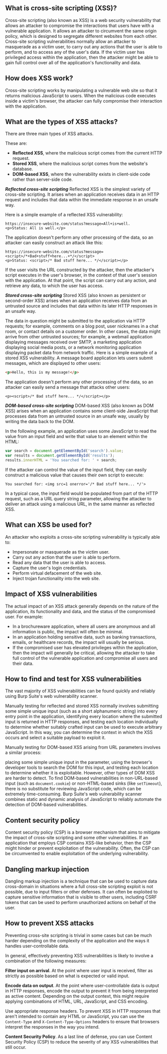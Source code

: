 ## What is cross-site scripting (XSS)?
Cross-site scripting (also known as XSS) is a web security vulnerability that allows an attacker to compromise the interactions that users have with a vulnerable application. It allows an attacker to circumvent the same origin policy, which is designed to segregate different websites from each other. Cross-site scripting vulnerabilities normally allow an attacker to masquerade as a victim user, to carry out any actions that the user is able to perform, and to access any of the user's data. If the victim user has privileged access within the application, then the attacker might be able to gain full control over all of the application's functionality and data.

## How does XSS work?
Cross-site scripting works by manipulating a vulnerable web site so that it returns malicious JavaScript to users. When the malicious code executes inside a victim's browser, the attacker can fully compromise their interaction with the application.

## What are the types of XSS attacks?
There are three main types of XSS attacks. 

These are:
- **Reflected XSS**, where the malicious script comes from the current HTTP request.
- **Stored XSS**, where the malicious script comes from the website's database.
- **DOM-based XSS**, where the vulnerability exists in client-side code rather than server-side code.

***Reflected cross-site scripting***
Reflected XSS is the simplest variety of cross-site scripting. It arises when an application receives data in an HTTP request and includes that data within the immediate response in an unsafe way.

Here is a simple example of a reflected XSS vulnerability:

```
https://insecure-website.com/status?message=All+is+well.
<p>Status: All is well.</p>
```

The application doesn't perform any other processing of the data, so an attacker can easily construct an attack like this:

```
https://insecure-website.com/status?message=<script>/*+Bad+stuff+here...+*/</script>
<p>Status: <script>/* Bad stuff here... */</script></p>
```

If the user visits the URL constructed by the attacker, then the attacker's script executes in the user's browser, in the context of that user's session with the application. At that point, the script can carry out any action, and retrieve any data, to which the user has access.

***Stored cross-site scripting***
Stored XSS (also known as persistent or second-order XSS) arises when an application receives data from an untrusted source and includes that data within its later HTTP responses in an unsafe way.

The data in question might be submitted to the application via HTTP requests; for example, comments on a blog post, user nicknames in a chat room, or contact details on a customer order. In other cases, the data might arrive from other untrusted sources; for example, a webmail application displaying messages received over SMTP, a marketing application displaying social media posts, or a network monitoring application displaying packet data from network traffic.
Here is a simple example of a stored XSS vulnerability. A message board application lets users submit messages, which are displayed to other users:

```html
<p>Hello, this is my message!</p>
```

The application doesn't perform any other processing of the data, so an attacker can easily send a message that attacks other users:

```
<p><script>/* Bad stuff here... */</script></p>
```

***DOM-based cross-site scripting***
DOM-based XSS (also known as DOM XSS) arises when an application contains some client-side JavaScript that processes data from an untrusted source in an unsafe way, usually by writing the data back to the DOM.

In the following example, an application uses some JavaScript to read the value from an input field and write that value to an element within the HTML:

```javascript
var search = document.getElementById('search').value;
var results = document.getElementById('results');
results.innerHTML = 'You searched for: ' + search;
```

If the attacker can control the value of the input field, they can easily construct a malicious value that causes their own script to execute:

```
You searched for: <img src=1 onerror='/* Bad stuff here... */'>
```

In a typical case, the input field would be populated from part of the HTTP request, such as a URL query string parameter, allowing the attacker to deliver an attack using a malicious URL, in the same manner as reflected XSS.

## What can XSS be used for?
An attacker who exploits a cross-site scripting vulnerability is typically able to:
- Impersonate or masquerade as the victim user.
- Carry out any action that the user is able to perform.
- Read any data that the user is able to access.
- Capture the user's login credentials.
- Perform virtual defacement of the web site.
- Inject trojan functionality into the web site.

## Impact of XSS vulnerabilities
The actual impact of an XSS attack generally depends on the nature of the application, its functionality and data, and the status of the compromised user. For example:
 - In a brochureware application, where all users are anonymous and all information is public, the impact will often be minimal.
 - In an application holding sensitive data, such as banking transactions, emails, or healthcare records, the impact will usually be serious.
 - If the compromised user has elevated privileges within the application, then the impact will generally be critical, allowing the attacker to take full control of the vulnerable application and compromise all users and their data.

## How to find and test for XSS vulnerabilities
The vast majority of XSS vulnerabilities can be found quickly and reliably using Burp Suite's web vulnerability scanner.

Manually testing for reflected and stored XSS normally involves submitting some simple unique input (such as a short alphanumeric string) into every entry point in the application, identifying every location where the submitted input is returned in HTTP responses, and testing each location individually to determine whether suitably crafted input can be used to execute arbitrary JavaScript. In this way, you can determine the context in which the XSS occurs and select a suitable payload to exploit it.

Manually testing for DOM-based XSS arising from URL parameters involves a similar process:

placing some simple unique input in the parameter, using the browser's developer tools to search the DOM for this input, and testing each location to determine whether it is exploitable. However, other types of DOM XSS are harder to detect. To find DOM-based vulnerabilities in non-URL-based input (such as `document.cookie`) or non-HTML-based sinks (like `setTimeout`), there is no substitute for reviewing JavaScript code, which can be extremely time-consuming. Burp Suite's web vulnerability scanner combines static and dynamic analysis of JavaScript to reliably automate the detection of DOM-based vulnerabilities.

## Content security policy
Content security policy (CSP) is a browser mechanism that aims to mitigate the impact of cross-site scripting and some other vulnerabilities. If an application that employs CSP contains XSS-like behavior, then the CSP might hinder or prevent exploitation of the vulnerability. Often, the CSP can be circumvented to enable exploitation of the underlying vulnerability.

## Dangling markup injection
Dangling markup injection is a technique that can be used to capture data cross-domain in situations where a full cross-site scripting exploit is not possible, due to input filters or other defenses. It can often be exploited to capture sensitive information that is visible to other users, including CSRF tokens that can be used to perform unauthorized actions on behalf of the user.

## How to prevent XSS attacks
Preventing cross-site scripting is trivial in some cases but can be much harder depending on the complexity of the application and the ways it handles user-controllable data.

In general, effectively preventing XSS vulnerabilities is likely to involve a combination of the following measures:

**Filter input on arrival**. At the point where user input is received, filter as strictly as possible based on what is expected or valid input.

**Encode data on output**. At the point where user-controllable data is output in HTTP responses, encode the output to prevent it from being interpreted as active content. Depending on the output context, this might require applying combinations of HTML, URL, JavaScript, and CSS encoding.

Use appropriate response headers. To prevent XSS in HTTP responses that aren't intended to contain any HTML or JavaScript, you can use the `Content-Type` and `X-Content-Type-Options` headers to ensure that browsers interpret the responses in the way you intend.

**Content Security Policy**. As a last line of defense, you can use Content Security Policy (CSP) to reduce the severity of any XSS vulnerabilities that still occur.
